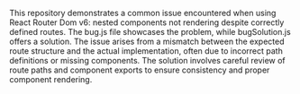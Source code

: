 This repository demonstrates a common issue encountered when using React Router Dom v6: nested components not rendering despite correctly defined routes.  The bug.js file showcases the problem, while bugSolution.js offers a solution.  The issue arises from a mismatch between the expected route structure and the actual implementation, often due to incorrect path definitions or missing components. The solution involves careful review of route paths and component exports to ensure consistency and proper component rendering.